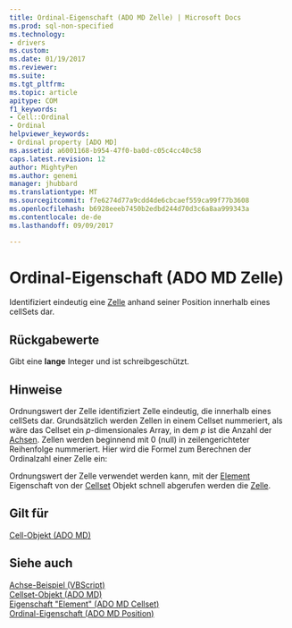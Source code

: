 ```yaml
---
title: Ordinal-Eigenschaft (ADO MD Zelle) | Microsoft Docs
ms.prod: sql-non-specified
ms.technology:
- drivers
ms.custom: 
ms.date: 01/19/2017
ms.reviewer: 
ms.suite: 
ms.tgt_pltfrm: 
ms.topic: article
apitype: COM
f1_keywords:
- Cell::Ordinal
- Ordinal
helpviewer_keywords:
- Ordinal property [ADO MD]
ms.assetid: a6001168-b954-47f0-ba0d-c05c4cc40c58
caps.latest.revision: 12
author: MightyPen
ms.author: genemi
manager: jhubbard
ms.translationtype: MT
ms.sourcegitcommit: f7e6274d77a9cdd4de6cbcaef559ca99f77b3608
ms.openlocfilehash: b6928eeeb7450b2edbd244d70d3c6a8aa999343a
ms.contentlocale: de-de
ms.lasthandoff: 09/09/2017

---
```

# <a name="ordinal-property-ado-md-cell"></a>Ordinal-Eigenschaft (ADO MD Zelle)
Identifiziert eindeutig eine [Zelle](../../../ado/reference/ado-md-api/cell-object-ado-md.md) anhand seiner Position innerhalb eines cellSets dar.  
  
## <a name="return-values"></a>Rückgabewerte  
 Gibt eine **lange** Integer und ist schreibgeschützt.  
  
## <a name="remarks"></a>Hinweise  
 Ordnungswert der Zelle identifiziert Zelle eindeutig, die innerhalb eines cellSets dar. Grundsätzlich werden Zellen in einem Cellset nummeriert, als wäre das Cellset ein *p*-dimensionales Array, in dem *p* ist die Anzahl der [Achsen](../../../ado/reference/ado-md-api/axes-collection-ado-md.md). Zellen werden beginnend mit 0 (null) in zeilengerichteter Reihenfolge nummeriert. Hier wird die Formel zum Berechnen der Ordinalzahl einer Zelle ein:  
  
 Ordnungswert der Zelle verwendet werden kann, mit der [Element](../../../ado/reference/ado-md-api/item-property-ado-md-cellset.md) Eigenschaft von der [Cellset](../../../ado/reference/ado-md-api/cellset-object-ado-md.md) Objekt schnell abgerufen werden die [Zelle](../../../ado/reference/ado-md-api/cell-object-ado-md.md).  
  
## <a name="applies-to"></a>Gilt für  
 [Cell-Objekt (ADO MD)](../../../ado/reference/ado-md-api/cell-object-ado-md.md)  
  
## <a name="see-also"></a>Siehe auch  
 [Achse-Beispiel (VBScript)](../../../ado/reference/ado-md-api/axis-example-vbscript.md)   
 [Cellset-Objekt (ADO MD)](../../../ado/reference/ado-md-api/cellset-object-ado-md.md)   
 [Eigenschaft "Element" (ADO MD Cellset)](../../../ado/reference/ado-md-api/item-property-ado-md-cellset.md)   
 [Ordinal-Eigenschaft (ADO MD Position)](../../../ado/reference/ado-md-api/ordinal-property-ado-md-position.md)
